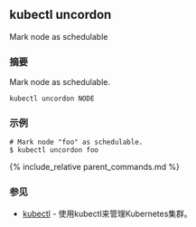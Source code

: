---
---

## kubectl uncordon

Mark node as schedulable

### 摘要


Mark node as schedulable.


```
kubectl uncordon NODE
```

### 示例

```
# Mark node "foo" as schedulable.
$ kubectl uncordon foo

```

{% include_relative parent_commands.md %}

### 参见

* [kubectl](kubectl.md)	 - 使用kubectl来管理Kubernetes集群。


